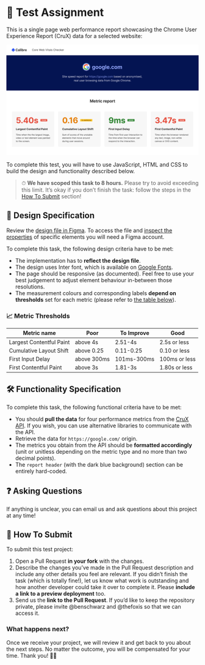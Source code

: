 # 📝 Test Assignment
This is a single page web performance report showcasing the Chrome User Experience Report (CruX) data for a selected website:

![Core Web Vitals Checker Preview](core-web-vitals-checker-preview.png)

To complete this test, you will have to use JavaScript, HTML and CSS to build the design and functionality described below.

> ⏱ **We have scoped this task to 8 hours.** Please try to avoid exceeding this limit. It’s okay if you don’t finish the task: follow the steps in the [How To Submit](#-how-to-submit) section!

## 🎨 Design Specification
Review the [design file in Figma](https://www.figma.com/file/gRsIi7uODaoGyQuPS9Z79b/Front-end-Developer-Test-UI?node-id=0%3A1). To access the file and [inspect the properties](https://help.figma.com/hc/en-us/articles/360055203533-Use-the-Inspect-panel) of specific elements you will need a Figma account.

To complete this task, the following design criteria have to be met:

* The implementation has to **reflect the design file**.
* The design uses Inter font, which is available on [Google Fonts](https://fonts.google.com/specimen/Inter).
* The page should be responsive (as documented). Feel free to use your best judgement to adjust element behaviour in-between those resolutions.
* The measurement colours and corresponding labels **depend on thresholds** set for each metric (please refer to [the table below](#-metric-thresholds)).

### 📈 Metric Thresholds

| Metric name | Poor | To Improve | Good |
|---|---|---|---|
| Largest Contentful Paint | above 4s  | 2.51-4s | 2.5s or less |
| Cumulative Layout Shift |  above 0.25 | 0.11-0.25 |  0.10 or less |
| First Input Delay | above 300ms | 101ms-300ms | 100ms or less |
| First Contentful Paint |  above 3s  | 1.81-3s | 1.80s or less |

## 🛠 Functionality Specification

To complete this task, the following functional criteria have to be met:

* You should **pull the data** for four performance metrics from the [CruX API](https://web.dev/chrome-ux-report-api/). If you wish, you can use alternative libraries to communicate with the API.
* Retrieve the data for `https://google.com/` origin. 
* The metrics you obtain from the API should be **formatted accordingly** (unit or unitless depending on the metric type and no more than two decimal points).
* The `report header` (with the dark blue background) section can be entirely hard-coded.

## ❓ Asking Questions
If anything is unclear, you can email us and ask questions about this project at any time!

## 🎉 How To Submit

To submit this test project:

1. Open a Pull Request **in your fork** with the changes.
2. Describe the changes you’ve made in the Pull Request description and include any other details you feel are relevant. If you didn’t finish the task (which is totally fine!), let us know what work is outstanding and how another developer could take it over to complete it. Please **include a link to a preview deployment** too.
3. Send us the **link to the Pull Request**. If you’d like to keep the repository private, please invite @benschwarz and @thefoxis so that we can access it.

### What happens next?

Once we receive your project, we will review it and get back to you about the next steps. No matter the outcome, you will be compensated for your time. Thank you! 🙌🏻 
